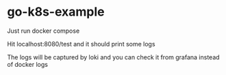 # go-k8s-example
Just run docker compose

Hit localhost:8080/test and it should print some logs

The logs will be captured by loki and you can check it from grafana instead of docker logs
